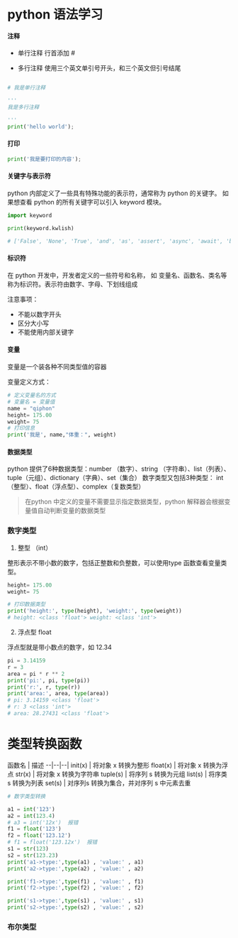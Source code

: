 # python 语法学习

#### 注释

- 单行注释
行首添加 # 

- 多行注释
使用三个英文单引号开头，和三个英文但引号结尾

```python

# 我是单行注释

''' 
我是多行注释

'''
print('hello world');

```

#### 打印

```py
print('我是要打印的内容');

```

#### 关键字与表示符

python 内部定义了一些具有特殊功能的表示符，通常称为 python 的关键字。
如果想查看 python 的所有关键字可以引入 keyword 模块。

```py
import keyword

print(keyword.kwlish)

# ['False', 'None', 'True', 'and', 'as', 'assert', 'async', 'await', 'break', 'class', 'continue', 'def', 'del', 'elif', 'else', 'except', 'finally', 'for', 'from', 'global', 'if', 'import', 'in', 'is', 'lambda', 'nonlocal', 'not', 'or', 'pass', 'raise', 'return', 'try', 'while', 'with', 'yield']

```

#### 标识符 

在 python 开发中，开发者定义的一些符号和名称， 如 变量名、函数名、类名等称为标识符。表示符由数字、字母、下划线组成

注意事项：

- 不能以数字开头
- 区分大小写
- 不能使用内部关键字

#### 变量

变量是一个装各种不同类型值的容器

变量定义方式：

```py
# 定义变量名的方式
# 变量名 = 变量值
name = "qiphon"
height= 175.00
weight= 75
# 打印信息
print('我是', name,"体重：", weight)

```
#### 数据类型

python 提供了6种数据类型：number （数字）、string （字符串）、list（列表）、tuple（元组）、dictionary（字典）、set（集合）
数字类型又包括3种类型：  int（整型）、float（浮点型）、complex（复数类型）

> 在python 中定义的变量不需要显示指定数据类型，python 解释器会根据变量值自动判断变量的数据类型

### 数字类型

1. 整型 （int）

整形表示不带小数的数字，包括正整数和负整数，可以使用type 函数查看变量类型。

```py
height= 175.00
weight= 75

# 打印数据类型
print('height:', type(height), 'weight:', type(weight))
# height: <class 'float'> weight: <class 'int'>

```

2. 浮点型 float

浮点型就是带小数点的数字，如 12.34 

```py
pi = 3.14159
r = 3
area = pi * r ** 2
print('pi:', pi, type(pi))
print('r:', r, type(r))
print('area:', area, type(area))
# pi: 3.14159 <class 'float'>
# r: 3 <class 'int'>
# area: 28.27431 <class 'float'>

```

# 类型转换函数

函数名  |  描述
--|--|--|
init(x)   |  将对象 x 转换为整形
float(x)  |  将对象 x 转换为浮点
str(x)    |  将对象 x 转换为字符串
tuple(s)  |  将序列 s 转换为元组
list(s)   |  将序类 s 转换为列表
set(s)    |  对序列s 转换为集合，并对序列 s 中元素去重

```py
# 数字类型转换

a1 = int('123')
a2 = int(123.4)
# a3 = int('12x')  报错
f1 = float('123')
f2 = float('123.12')
# f1 = float('123.12x')  报错
s1 = str(123)
s2 = str(123.23)
print('a1->type:',type(a1) , 'value:' , a1)
print('a2->type:',type(a2) , 'value:' , a2)

print('f1->type:',type(f1) , 'value:' , f1)
print('f2->type:',type(f2) , 'value:' , f2)

print('s1->type:',type(s1) , 'value:' , s1)
print('s2->type:',type(s2) , 'value:' , s2)

```
### 布尔类型

